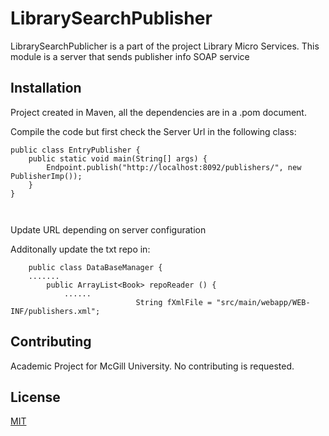 # LibrarySearchPublisher

LibrarySearchPublicher is a part of the project Library Micro Services. This module is a server that sends publisher info
SOAP service

## Installation

Project created in Maven, all the dependencies are in a .pom document.

Compile the code but first check the Server Url in the following class:

```
public class EntryPublisher {
    public static void main(String[] args) {
        Endpoint.publish("http://localhost:8092/publishers/", new PublisherImp());
    }
}    

    

```
Update URL depending on server configuration

Additonally update the txt repo in:
```
    public class DataBaseManager {
    .......
        public ArrayList<Book> repoReader () {
            ......
                            String fXmlFile = "src/main/webapp/WEB-INF/publishers.xml";

```

## Contributing
Academic Project for McGill University. No contributing is requested. 

## License
[MIT](https://choosealicense.com/licenses/mit/)